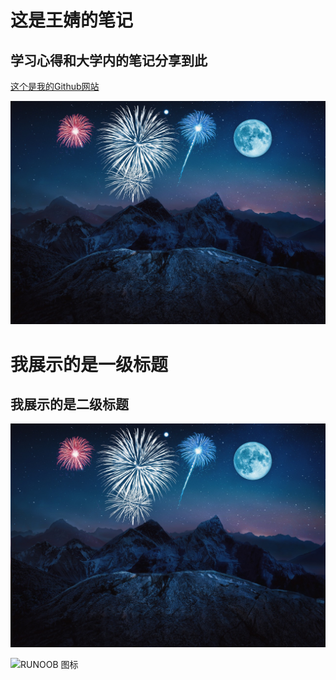 # 这是王婧的笔记

## 学习心得和大学内的笔记分享到此

[这个是我的Github网站](https://github.com/wangjinglinux/Note)

![烟花](./images/1.jpg)

我展示的是一级标题
=================

我展示的是二级标题
-----------------


![RUNOOB 图标](./images/1.jpg)

![RUNOOB 图标](http://static.runoob.com/images/runoob-logo.png "RUNOOB")